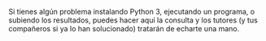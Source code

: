 Si tienes algún problema instalando Python 3, ejecutando un programa, o subiendo los resultados, puedes hacer aquí la consulta y los tutores (y tus compañeros si ya lo han solucionado) tratarán de echarte una mano. 
